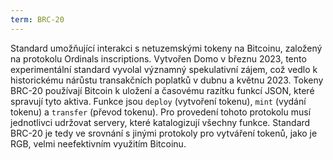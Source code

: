 ```yaml
---
term: BRC-20
---
```


Standard umožňující interakci s netuzemskými tokeny na Bitcoinu, založený na protokolu Ordinals inscriptions. Vytvořen Domo v březnu 2023, tento experimentální standard vyvolal významný spekulativní zájem, což vedlo k historickému nárůstu transakčních poplatků v dubnu a květnu 2023. Tokeny BRC-20 používají Bitcoin k uložení a časovému razítku funkcí JSON, které spravují tyto aktiva. Funkce jsou `deploy` (vytvoření tokenu), `mint` (vydání tokenu) a `transfer` (převod tokenu). Pro provedení tohoto protokolu musí jednotlivci udržovat servery, které katalogizují všechny funkce. Standard BRC-20 je tedy ve srovnání s jinými protokoly pro vytváření tokenů, jako je RGB, velmi neefektivním využitím Bitcoinu.
